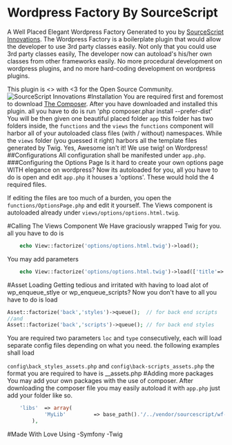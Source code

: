 Wordpress Factory By SourceScript
===
A Well Placed Elegant Wordpress Factory Generated to you by [SourceScript Innovations](http://sourcescript.ph/img/logo.png). The Wordpress Factory is a boilerplate plugin that would allow the developer to use 3rd party classes easily. Not only that you could use 3rd party classes easily, The developer now can autoload's his/her own classes from other frameworks easily. No more procedural development on wordpress plugins, and no more hard-coding development on wordpress plugins.

This plugin is <> with <3 for the Open Source Community.
![SourceScript Innovations](http://sourcescript.ph/img/logo.png)
#Installation
You are required first and foremost to download [The Composer](http://getcomposer.org/download). After you have downloaded and installed this plugin. all you have to do is run 'php composer.phar install --prefer-dist'
You will be then given one beautiful placed folder ```app``` this folder has two folders inside, the ```functions``` and the ```views``` the ```functions``` component will harbor all of your autoloaded class files (with / without) namespaces. While the ```views``` folder (you guessed it right) harbors all the template files generated by Twig. Yes, Awesome isn't it! We use twig! on Wordpress!
##Configurations
All configuration shall be manifested under ```app.php```. 
###Configuring the Options Page
Is it hard to create your own options page WITH elegance on wordpress? Now its autoloaded for you, all you have to do is open and edit ```app.php``` it houses a 'options'. These would hold the 4 required files.

If editing the files are too much of a burden, you open the ```functions/OptionsPage.php``` and edit it yourself. The Views component is autoloaded already under ```views/options/options.html.twig```.

#Calling The Views Component
We Have graciously wrapped Twig for you.
all you have to do is
```php
	echo View::factorize('options/options.html.twig')->load();
```

You may add parameters
```php
	echo View::factorize('options/options.html.twig')->load(['title'=>'Options Title', 'content'=>'content']);
```
#Asset Loading
Getting tedious and irritated with having to load alot of wp_enqueue_stlye or wp_enqueue_scripts? Now you don't have to all you have to do is load
```php
Asset::factorize('back','styles')->queue();  // for back end scripts 
//and
Asset::factorize('back','scripts')->queue(); // for back end styles
```
You are required two parameters ```loc``` and ```type``` consecutively, each will load separate config files depending on what you need. the following examples shall load 

```config\back_styles_assets.php```
and
```config\back-scripts_assets.php```
the format you are required to have is <loc>_<type>_assets.php
#Adding more packages
You may add your own packages with the use of composer. After downloading the composer file you may easily autoload it with ```app.php``` just add your folder like so.
```php
	'libs'	=> array(
			'MyLib' 		=> base_path().'/../vendor/sourcescript/wf-core-framework/src', //add your own file
		),
```
#Made With Love Using
	-Symfony
	-Twig